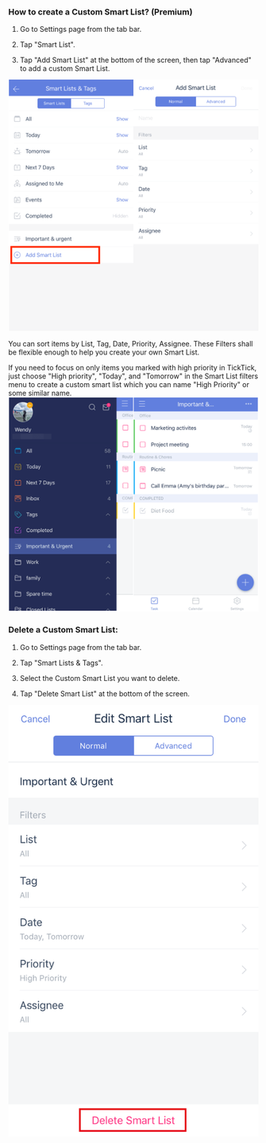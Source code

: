 ### How to create a Custom Smart List? (Premium)

1. Go to Settings page from the tab bar.

2. Tap "Smart List".
 
3. Tap "Add Smart List" at the bottom of the screen, then tap "Advanced" to add a custom Smart List.

![](ios/4.2/ios2.png)

You can sort items by List, Tag, Date, Priority, Assignee. These Filters shall be flexible enough to help you create your own Smart List.

If you need to focus on only items you marked with high priority in TickTick, just choose "High priority", "Today", and "Tomorrow" in the Smart List filters menu to create a custom smart list which you can name "High Priority" or some similar name.
![](ios/4.2/4.2.2.2.png)

### Delete a Custom Smart List:

1. Go to Settings page from the tab bar.

2. Tap "Smart Lists & Tags".

3. Select the Custom Smart List you want to delete.

4. Tap "Delete Smart List" at the bottom of the screen.


![](ios/4.2/4.2.2.3.png)